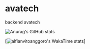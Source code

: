 # avatech
backend avatech


![Anurag's GitHub stats](https://github-readme-stats.vercel.app/api?username=alfianvitoanggoro&show_icons=true&theme=transparent)

[![alfianvitoanggoro's WakaTime stats](https://github-readme-stats.vercel.app/api/wakatime?username=alfianvitoanggoro)]